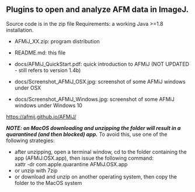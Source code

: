 ## Plugins to open and analyze AFM data in ImageJ.
Source code is in the zip file
Requirements: a working Java >=1.8 installation.

- AFMiJ_XX.zip: program distribution
- README.md: this file

- docs/AFMiJ_QuickStart.pdf: quick introduction to AFMiJ (NOT UPDATED - still refers to version 1.4b)
- docs/Screenshot_AFMiJ_OSX.jpg: screenshot of some AFMiJ windows under OSX
- docs/Screenshot_AFMiJ_Windows.jpg: screenshot of some AFMiJ windows under Windows 10

 https://afmij.github.io/AFMiJ/

 **_NOTE: on MacOS downloading and unzipping the folder will result in a quarantined (and then blocked) app._**
   To avoid this, use one of the following strategies:
   
-	after unzipping, open a terminal window, cd to the folder containing the app (AFMiJ.OSX.app), then issue the following command:  
	xattr -dr com.apple.quarantine AFMiJ.OSX.app 
- or unzip with 7zip
- or download and unzip on another operating system, then copy the folder to the MacOS system

<!--
**AFMiJ/AFMiJ** is a ✨ _special_ ✨ repository because its `README.md` (this file) appears on your GitHub profile.


- 
-->
